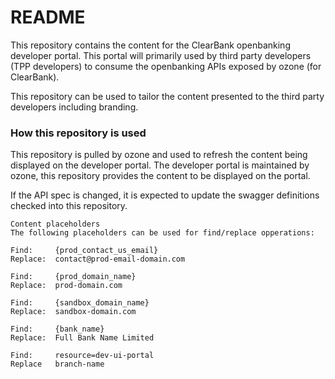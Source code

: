 # README #

This repository contains the content for the ClearBank openbanking developer portal. This portal
will primarily used by third party developers (TPP developers) to consume the openbanking APIs
exposed by ozone  (for ClearBank).

This repository can be used to tailor the content presented to the third party developers including
branding.
### How this repository is used ###

This repository is pulled by ozone and used to refresh the content being displayed on the developer portal.
The developer portal is maintained by ozone, this repository provides the content to be displayed on the portal.

If the API spec is changed, it is expected to update the swagger definitions checked into this repository.

```
Content placeholders
The following placeholders can be used for find/replace opperations:

Find:     {prod_contact_us_email}
Replace:  contact@prod-email-domain.com

Find:     {prod_domain_name}
Replace:  prod-domain.com

Find:     {sandbox_domain_name}
Replace:  sandbox-domain.com

Find:     {bank_name}
Replace:  Full Bank Name Limited

Find:     resource=dev-ui-portal
Replace   branch-name

```
